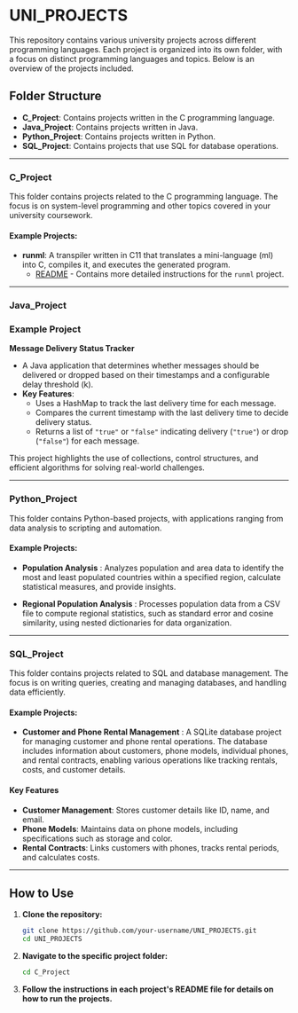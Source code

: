 # UNI_PROJECTS

This repository contains various university projects across different programming languages. Each project is organized into its own folder, with a focus on distinct programming languages and topics. Below is an overview of the projects included.

## Folder Structure

- **C_Project**: Contains projects written in the C programming language.
- **Java_Project**: Contains projects written in Java.
- **Python_Project**: Contains projects written in Python.
- **SQL_Project**: Contains projects that use SQL for database operations.

---

### C_Project

This folder contains projects related to the C programming language. The focus is on system-level programming and other topics covered in your university coursework.

#### Example Projects:
- **runml**: A transpiler written in C11 that translates a mini-language (ml) into C, compiles it, and executes the generated program. 
  - [README](./C_Project/README.md) - Contains more detailed instructions for the `runml` project.

---

### Java_Project

### Example Project  

**Message Delivery Status Tracker**  
- A Java application that determines whether messages should be delivered or dropped based on their timestamps and a configurable delay threshold \(k\).  
- **Key Features**:  
  - Uses a HashMap to track the last delivery time for each message.  
  - Compares the current timestamp with the last delivery time to decide delivery status.  
  - Returns a list of `"true"` or `"false"` indicating delivery (`"true"`) or drop (`"false"`) for each message.  

This project highlights the use of collections, control structures, and efficient algorithms for solving real-world challenges.  







---

### Python_Project

This folder contains Python-based projects, with applications ranging from data analysis to scripting and automation.

#### Example Projects:
 - **Population Analysis**  : Analyzes population and area data to identify the most and least populated countries within a specified region, calculate statistical measures, and provide insights.  

 - **Regional Population Analysis**  : Processes population data from a CSV file to compute regional statistics, such as standard error and cosine similarity, using nested dictionaries for data organization.  






---

### SQL_Project

This folder contains projects related to SQL and database management. The focus is on writing queries, creating and managing databases, and handling data efficiently.

#### Example Projects:
 - **Customer and Phone Rental Management**  : A SQLite database project for managing customer and phone rental operations. The database includes information about customers, phone models, individual phones, and rental contracts, enabling various operations like tracking rentals, costs, and customer details.

#### Key Features  
- **Customer Management**: Stores customer details like ID, name, and email.  
- **Phone Models**: Maintains data on phone models, including specifications such as storage and color.  
- **Rental Contracts**: Links customers with phones, tracks rental periods, and calculates costs.  
---

## How to Use

1. **Clone the repository:**
   ```bash
   git clone https://github.com/your-username/UNI_PROJECTS.git
   cd UNI_PROJECTS
2. **Navigate to the specific project folder:**
   ```bash
   cd C_Project
4. **Follow the instructions in each project's README file for details on how to run the projects.**
